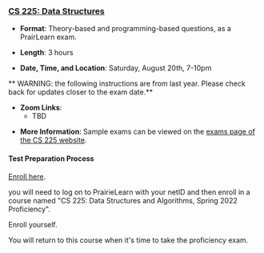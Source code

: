 <!--
7/6/2018 -- waf@illinois.edu
- Initial update.
-->

### <a name="CS225" class="anchor"></a>[CS 225: Data Structures](https://courses.engr.illinois.edu/cs225/)

* **Format**: Theory-based and programming-based questions, as a PrairLearn exam.
<!--- -->
* **Length**: 3 hours
<!--- -->
* **Date, Time, and Location**:  Saturday, August 20th, 7-10pm
  
<!--- -->

** WARNING:  the following instructions are from last year.   Please check back for updates closer to the exam date.**

* **Zoom Links**: 
   * TBD
<!--- -->
* **More Information**: Sample exams can be viewed on the [exams page of the CS 225 website](https://courses.engr.illinois.edu/cs225/sp2018//exams/#practice-exams).

#### Test Preparation Process

[Enroll here](https://prairielearn.engr.illinois.edu/pl/enroll).
<!--- -->
you will need to log on to PrairieLearn with your netID and then enroll in a
course named "CS 225: Data Structures and Algorithms, Spring 2022 Proficiency".
<!--- -->
Enroll yourself.
<!--- -->
You will return to this course when it's time to take the proficiency
exam.

